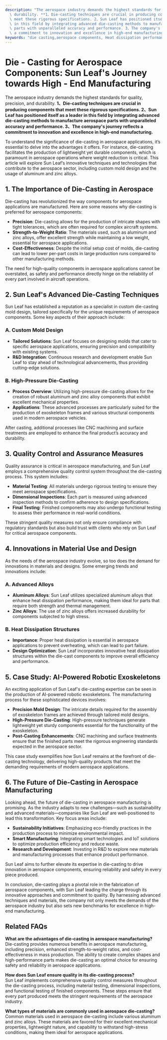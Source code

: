 ```yaml
---
description: "The aerospace industry demands the highest standards for quality, precision, and\
  \ durability. **1、Die-casting techniques are crucial in producing components that\
  \ meet these rigorous specifications. 2、Sun Leaf has positioned itself as a leader\
  \ in this field by integrating advanced die-casting methods to manufacture aerospace\
  \ parts with unparalleled accuracy and performance. 3、The company's journey reflects\
  \ a commitment to innovation and excellence in high-end manufacturing.** "
keywords: "die casting,aerospace components, Heat dissipation performance, Die-cast aluminum"
---
```

# Die - Casting for Aerospace Components: Sun Leaf's Journey towards High - End Manufacturing

The aerospace industry demands the highest standards for quality, precision, and durability. **1、Die-casting techniques are crucial in producing components that meet these rigorous specifications. 2、Sun Leaf has positioned itself as a leader in this field by integrating advanced die-casting methods to manufacture aerospace parts with unparalleled accuracy and performance. 3、The company's journey reflects a commitment to innovation and excellence in high-end manufacturing.** 

To understand the significance of die-casting in aerospace applications, it’s essential to delve into the advantages it offers. For instance, die-casting facilitates the production of lightweight yet durable components, which is paramount in aerospace operations where weight reduction is critical. This article will explore Sun Leaf’s innovative techniques and technologies that contribute to the aerospace sector, including custom mold design and the usage of aluminum and zinc alloys.

## **1. The Importance of Die-Casting in Aerospace**

Die-casting has revolutionized the way components for aerospace applications are manufactured. Here are some reasons why die-casting is preferred for aerospace components:

- **Precision**: Die-casting allows for the production of intricate shapes with tight tolerances, which are often required for complex aircraft systems.
- **Strength-to-Weight Ratio**: The materials used, such as aluminum and zinc alloys, offer excellent strength while maintaining a low weight, essential for aerospace applications.
- **Cost-Effectiveness**: Despite the initial setup cost of molds, die-casting can lead to lower per-part costs in large production runs compared to other manufacturing methods.

The need for high-quality components in aerospace applications cannot be overstated, as safety and performance directly hinge on the reliability of every part involved in aircraft operations.

## **2. Sun Leaf's Advanced Die-Casting Techniques**

Sun Leaf has established a reputation as a specialist in custom die-casting mold design, tailored specifically for the unique requirements of aerospace components. Some key aspects of their approach include:

### **A. Custom Mold Design**

- **Tailored Solutions**: Sun Leaf focuses on designing molds that cater to specific aerospace applications, ensuring precision and compatibility with existing systems.
- **R&D Integration**: Continuous research and development enable Sun Leaf to stay ahead of technological advancements, thus providing cutting-edge solutions.

### **B. High-Pressure Die-Casting**

- **Process Overview**: Utilizing high-pressure die-casting allows for the creation of robust aluminum and zinc alloy components that exhibit excellent mechanical properties.
- **Applications**: These advanced processes are particularly suited for the production of exoskeleton frames and various structural components used in modern aerospace vehicles.

After casting, additional processes like CNC machining and surface treatments are employed to enhance the final product’s accuracy and durability.

## **3. Quality Control and Assurance Measures**

Quality assurance is critical in aerospace manufacturing, and Sun Leaf employs a comprehensive quality control system throughout the die-casting process. This system includes:

- **Material Testing**: All materials undergo rigorous testing to ensure they meet aerospace specifications.
- **Dimensional Inspections**: Each part is measured using advanced inspection methods to confirm adherence to design specifications.
- **Final Testing**: Finished components may also undergo functional testing to assess their performance in real-world conditions.

These stringent quality measures not only ensure compliance with regulatory standards but also build trust with clients who rely on Sun Leaf for critical aerospace components.

## **4. Innovations in Material Use and Design**

As the needs of the aerospace industry evolve, so too does the demand for innovations in materials and designs. Some emerging trends and innovations include:

### **A. Advanced Alloys**

- **Aluminum Alloys**: Sun Leaf utilizes specialized aluminum alloys that enhance heat dissipation performance, making them ideal for parts that require both strength and thermal management.
- **Zinc Alloys**: The use of zinc alloys offers increased durability for components subjected to high stress.

### **B. Heat Dissipation Structures**

- **Importance**: Proper heat dissipation is essential in aerospace applications to prevent overheating, which can lead to part failure.
- **Design Optimization**: Sun Leaf incorporates innovative heat dissipation structures within the die-cast components to improve overall efficiency and performance.

## **5. Case Study: AI-Powered Robotic Exoskeletons**

An exciting application of Sun Leaf's die-casting expertise can be seen in the production of AI-powered robotic exoskeletons. The manufacturing process for these sophisticated devices involves:

- **Precision Mold Design**: The intricate details required for the assembly of exoskeleton frames are achieved through tailored mold designs.
- **High-Pressure Die-Casting**: High-pressure techniques generate lightweight yet sturdy components essential for the functionality of the exoskeleton.
- **Post-Casting Enhancements**: CNC machining and surface treatments ensure that the finished parts meet the rigorous engineering standards expected in the aerospace sector.

This case study exemplifies how Sun Leaf remains at the forefront of die-casting technology, delivering high-quality products that meet the demanding requirements of modern aerospace applications.

## **6. The Future of Die-Casting in Aerospace Manufacturing**

Looking ahead, the future of die-casting in aerospace manufacturing is promising. As the industry adapts to new challenges—such as sustainability and advanced materials—companies like Sun Leaf are well-positioned to lead this transformation. Key focus areas include:

- **Sustainability Initiatives**: Emphasizing eco-friendly practices in the production process to minimize environmental impact.
- **Smart Manufacturing**: Integrating smart technologies and IoT solutions to optimize production efficiency and reduce waste.
- **Research and Development**: Investing in R&D to explore new materials and manufacturing processes that enhance product performance.

Sun Leaf aims to further elevate its expertise in die-casting to drive innovation in aerospace components, ensuring reliability and safety in every piece produced.

In conclusion, die-casting plays a pivotal role in the fabrication of aerospace components, with Sun Leaf leading the charge through its innovative approaches and commitment to quality. By harnessing advanced techniques and materials, the company not only meets the demands of the aerospace industry but also sets new benchmarks for excellence in high-end manufacturing.

## Related FAQs

**What are the advantages of die-casting in aerospace manufacturing?**  
Die-casting provides numerous benefits in aerospace manufacturing, including precision, enhanced strength-to-weight ratios, and cost-effectiveness in mass production. The ability to create complex shapes and high-performance parts makes die-casting an optimal choice for ensuring safety and reliability in aerospace applications.

**How does Sun Leaf ensure quality in its die-casting process?**  
Sun Leaf implements comprehensive quality control measures throughout the die-casting process, including material testing, dimensional inspections, and functional testing of finished components. These steps ensure that every part produced meets the stringent requirements of the aerospace industry.

**What types of materials are commonly used in aerospace die-casting?**  
Common materials used in aerospace die-casting include various aluminum and zinc alloys. These materials are favored for their excellent mechanical properties, lightweight nature, and capability to withstand high-stress conditions, making them ideal for aerospace applications.
